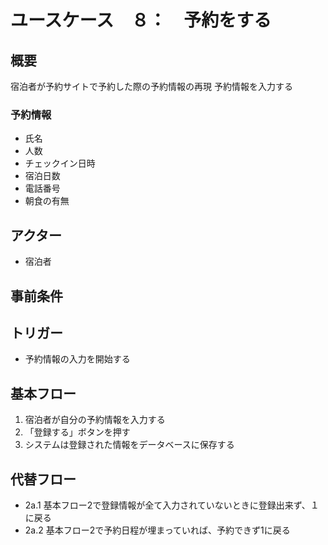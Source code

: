 # ユースケース　８：　予約をする

## 概要
宿泊者が予約サイトで予約した際の予約情報の再現
予約情報を入力する

### 予約情報
- 氏名
- 人数
- チェックイン日時
- 宿泊日数
- 電話番号
- 朝食の有無


## アクター
- 宿泊者

## 事前条件

## トリガー
- 予約情報の入力を開始する

## 基本フロー
1. 宿泊者が自分の予約情報を入力する
2. 「登録する」ボタンを押す
3. システムは登録された情報をデータベースに保存する

## 代替フロー
- 2a.1 基本フロー2で登録情報が全て入力されていないときに登録出来ず、１に戻る
- 2a.2 基本フロー2で予約日程が埋まっていれば、予約できず1に戻る